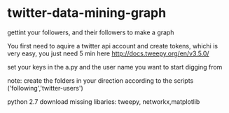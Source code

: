 # twitter-data-mining-graph
gettint your followers, and their followers to make a graph 


You first need to aquire a twitter api account and create tokens, whichi is very easy, you just need 5 min here http://docs.tweepy.org/en/v3.5.0/

set your keys in the a.py and the user name you want to start digging from

note: create the folders in your direction according to the scripts ('following','twitter-users')

python 2.7
download missing libaries:
tweepy, networkx,matplotlib
